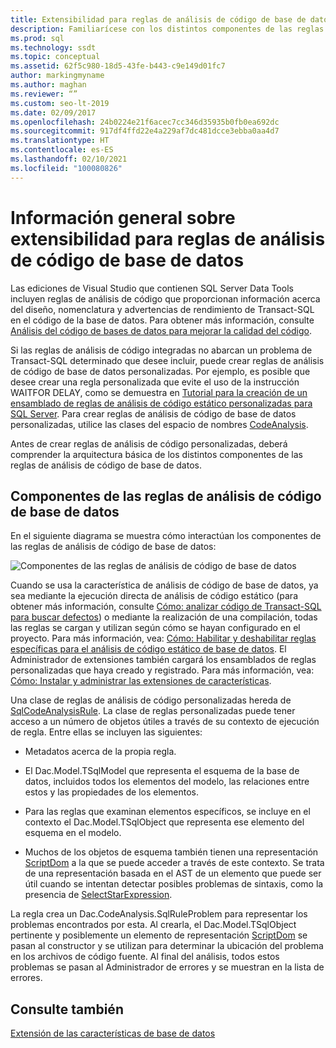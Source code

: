 ```yaml
---
title: Extensibilidad para reglas de análisis de código de base de datos
description: Familiarícese con los distintos componentes de las reglas de análisis de código de base de datos y cómo interactúan en SQL Server Data Tools. Obtenga información sobre la creación de reglas personalizadas.
ms.prod: sql
ms.technology: ssdt
ms.topic: conceptual
ms.assetid: 62f5c980-18d5-43fe-b443-c9e149d01fc7
author: markingmyname
ms.author: maghan
ms.reviewer: “”
ms.custom: seo-lt-2019
ms.date: 02/09/2017
ms.openlocfilehash: 24b0224e21f6acec7cc346d35935b0fb0ea692dc
ms.sourcegitcommit: 917df4ffd22e4a229af7dc481dcce3ebba0aa4d7
ms.translationtype: HT
ms.contentlocale: es-ES
ms.lasthandoff: 02/10/2021
ms.locfileid: "100080826"
---
```

# <a name="overview-of-extensibility-for-database-code-analysis-rules"></a>Información general sobre extensibilidad para reglas de análisis de código de base de datos

Las ediciones de Visual Studio que contienen SQL Server Data Tools incluyen reglas de análisis de código que proporcionan información acerca del diseño, nomenclatura y advertencias de rendimiento de Transact\-SQL en el código de la base de datos. Para obtener más información, consulte [Análisis del código de bases de datos para mejorar la calidad del código](/previous-versions/visualstudio/visual-studio-2010/dd172133(v=vs.100)).  
  
Si las reglas de análisis de código integradas no abarcan un problema de Transact\-SQL determinado que desee incluir, puede crear reglas de análisis de código de base de datos personalizadas. Por ejemplo, es posible que desee crear una regla personalizada que evite el uso de la instrucción WAITFOR DELAY, como se demuestra en [Tutorial para la creación de un ensamblado de reglas de análisis de código estático personalizadas para SQL Server](../ssdt/walkthrough-author-custom-static-code-analysis-rule-assembly.md). Para crear reglas de análisis de código de base de datos personalizadas, utilice las clases del espacio de nombres [CodeAnalysis](/dotnet/api/microsoft.sqlserver.dac.codeanalysis).  
  
Antes de crear reglas de análisis de código personalizadas, deberá comprender la arquitectura básica de los distintos componentes de las reglas de análisis de código de base de datos.  
  
## <a name="database-code-analysis-rules-components"></a>Componentes de las reglas de análisis de código de base de datos  
En el siguiente diagrama se muestra cómo interactúan los componentes de las reglas de análisis de código de base de datos:  
  
![Componentes de las reglas de análisis de código de base de datos](../ssdt/media/ssdt-database-code-analysis-rules-components.jpg "Componentes de las reglas de análisis de código de base de datos")  
  
Cuando se usa la característica de análisis de código de base de datos, ya sea mediante la ejecución directa de análisis de código estático (para obtener más información, consulte [Cómo: analizar código de Transact-SQL para buscar defectos](/previous-versions/visualstudio/visual-studio-2010/dd172119(v=vs.100))) o mediante la realización de una compilación, todas las reglas se cargan y utilizan según cómo se hayan configurado en el proyecto. Para más información, vea: [Cómo: Habilitar y deshabilitar reglas específicas para el análisis de código estático de base de datos](/previous-versions/visualstudio/visual-studio-2010/dd172131(v=vs.100)). El Administrador de extensiones también cargará los ensamblados de reglas personalizadas que haya creado y registrado. Para más información, vea: [Cómo: Instalar y administrar las extensiones de características](../ssdt/how-to-install-and-manage-feature-extensions.md).  
  
Una clase de reglas de análisis de código personalizadas hereda de [SqlCodeAnalysisRule](/dotnet/api/microsoft.sqlserver.dac.codeanalysis.sqlcodeanalysisrule). La clase de reglas personalizadas puede tener acceso a un número de objetos útiles a través de su contexto de ejecución de regla. Entre ellas se incluyen las siguientes:  
  
-   Metadatos acerca de la propia regla.  
  
-   El Dac.Model.TSqlModel que representa el esquema de la base de datos, incluidos todos los elementos del modelo, las relaciones entre estos y las propiedades de los elementos.  
  
-   Para las reglas que examinan elementos específicos, se incluye en el contexto el Dac.Model.TSqlObject que representa ese elemento del esquema en el modelo.  
  
-   Muchos de los objetos de esquema también tienen una representación [ScriptDom](/dotnet/api/microsoft.sqlserver.transactsql.scriptdom) a la que se puede acceder a través de este contexto. Se trata de una representación basada en el AST de un elemento que puede ser útil cuando se intentan detectar posibles problemas de sintaxis, como la presencia de [SelectStarExpression](/dotnet/api/microsoft.sqlserver.transactsql.scriptdom.selectstarexpression).  
  
La regla crea un Dac.CodeAnalysis.SqlRuleProblem para representar los problemas encontrados por esta. Al crearla, el Dac.Model.TSqlObject pertinente y posiblemente un elemento de representación [ScriptDom](/dotnet/api/microsoft.sqlserver.transactsql.scriptdom) se pasan al constructor y se utilizan para determinar la ubicación del problema en los archivos de código fuente. Al final del análisis, todos estos problemas se pasan al Administrador de errores y se muestran en la lista de errores.  
  
## <a name="see-also"></a>Consulte también  
[Extensión de las características de base de datos](../ssdt/extending-the-database-features.md)  
